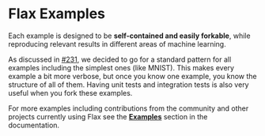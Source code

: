 # Flax Examples

Each example is designed to be **self-contained and easily forkable**, while
reproducing relevant results in different areas of machine learning.

As discussed in [#231](https://github.com/google/flax/issues/231), we decided
to go for a standard pattern for all examples including the simplest ones
(like MNIST). This makes every example a bit more verbose, but once you know
one example, you know the structure of all of them. Having unit tests and
integration tests is also very useful when you fork these examples.

For more examples including contributions from the community and other projects currently using Flax see the **[Examples](https://flax.readthedocs.io/en/latest/examples.html)** section in the documentation.
